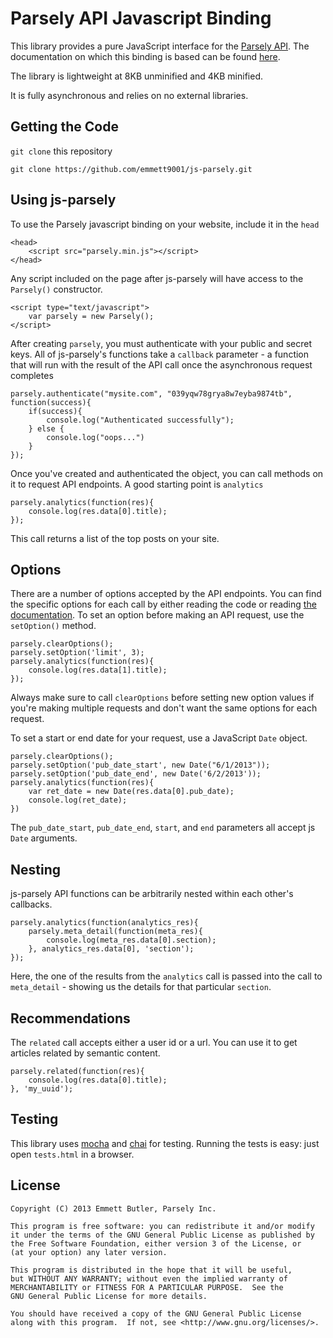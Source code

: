 Parsely API Javascript Binding
==============================

This library provides a pure JavaScript interface for the
[Parsely API](http://parsely.com/api). The documentation on which this binding
is based can be found [here](http://parsely.com/api/api_ref.html).

The library is lightweight at 8KB unminified and 4KB minified.

It is fully asynchronous and relies on no external libraries.

Getting the Code
----------------

`git clone` this repository

    git clone https://github.com/emmett9001/js-parsely.git

Using js-parsely
----------------

To use the Parsely javascript binding on your website, include it in the
`head`

    <head>
        <script src="parsely.min.js"></script>
    </head>

Any script included on the page after js-parsely will have access to the
`Parsely()` constructor.

    <script type="text/javascript">
        var parsely = new Parsely();
    </script>

After creating `parsely`, you must authenticate with your public and secret
keys. All of js-parsely's functions take a `callback` parameter - a function
that will run with the result of the API call once the asynchronous request
completes

    parsely.authenticate("mysite.com", "039yqw78grya8w7eyba9874tb", function(success){
        if(success){
            console.log("Authenticated successfully");
        } else {
            console.log("oops...")
        }
    });

Once you've created and authenticated the object, you can call methods on it to request API
endpoints. A good starting point is `analytics`

    parsely.analytics(function(res){
        console.log(res.data[0].title);
    });

This call returns a list of the top posts on your site.

Options
-------

There are a number of options accepted by the API endpoints. You can find the
specific options for each call by either reading the code or reading [the
documentation](http://parsely.com/api/api_ref.html). To set an option before
making an API request, use the `setOption()` method.


    parsely.clearOptions();
    parsely.setOption('limit', 3);
    parsely.analytics(function(res){
        console.log(res.data[1].title);
    });

Always make sure to call `clearOptions` before setting new option values if
you're making multiple requests and don't want the same options for each
request.

To set a start or end date for your request, use a JavaScript `Date` object.

    parsely.clearOptions();
    parsely.setOption('pub_date_start', new Date("6/1/2013"));
    parsely.setOption('pub_date_end', new Date('6/2/2013'));
    parsely.analytics(function(res){
        var ret_date = new Date(res.data[0].pub_date);
        console.log(ret_date);
    })

The `pub_date_start`, `pub_date_end`, `start`, and `end` parameters all accept
js `Date` arguments.

Nesting
-------

js-parsely API functions can be arbitrarily nested within each other's
callbacks.

    parsely.analytics(function(analytics_res){
        parsely.meta_detail(function(meta_res){
            console.log(meta_res.data[0].section);
        }, analytics_res.data[0], 'section');
    });

Here, the one of the results from the `analytics` call is passed into the call
to `meta_detail` - showing us the details for that particular `section`.

Recommendations
---------------

The `related` call accepts either a user id or a url. You can use it to get
articles related by semantic content.

    parsely.related(function(res){
        console.log(res.data[0].title);
    }, 'my_uuid');

Testing
-------

This library uses [mocha](http://mochajs.org/) and
[chai](http://chaijs.com/) for testing. Running the tests is easy: just open
`tests.html` in a browser.

License
-------

    Copyright (C) 2013 Emmett Butler, Parsely Inc.

    This program is free software: you can redistribute it and/or modify
    it under the terms of the GNU General Public License as published by
    the Free Software Foundation, either version 3 of the License, or
    (at your option) any later version.

    This program is distributed in the hope that it will be useful,
    but WITHOUT ANY WARRANTY; without even the implied warranty of
    MERCHANTABILITY or FITNESS FOR A PARTICULAR PURPOSE.  See the
    GNU General Public License for more details.

    You should have received a copy of the GNU General Public License
    along with this program.  If not, see <http://www.gnu.org/licenses/>.
